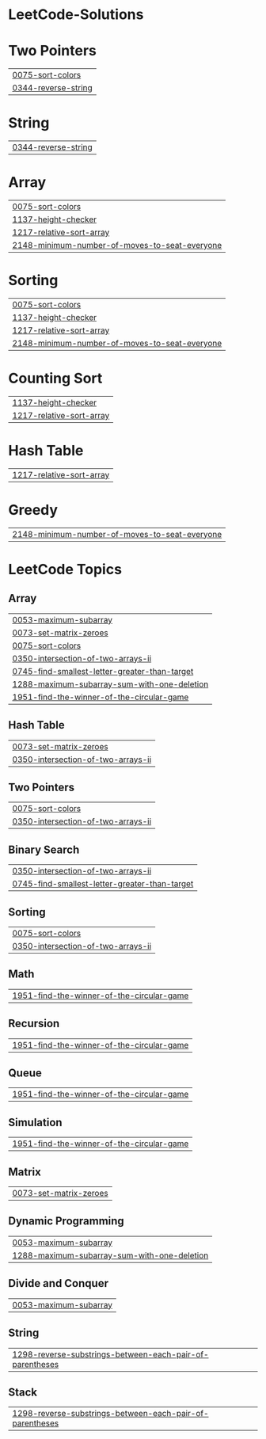 # LeetCode-Solutions


# Two Pointers
|  |
| ------- |
| [0075-sort-colors](https://github.com/Anmol-26/LeetCode-Solutions/tree/master/0075-sort-colors) |
| [0344-reverse-string](https://github.com/Anmol-26/LeetCode-Solutions/tree/master/0344-reverse-string) |
# String
|  |
| ------- |
| [0344-reverse-string](https://github.com/Anmol-26/LeetCode-Solutions/tree/master/0344-reverse-string) |
# Array
|  |
| ------- |
| [0075-sort-colors](https://github.com/Anmol-26/LeetCode-Solutions/tree/master/0075-sort-colors) |
| [1137-height-checker](https://github.com/Anmol-26/LeetCode-Solutions/tree/master/1137-height-checker) |
| [1217-relative-sort-array](https://github.com/Anmol-26/LeetCode-Solutions/tree/master/1217-relative-sort-array) |
| [2148-minimum-number-of-moves-to-seat-everyone](https://github.com/Anmol-26/LeetCode-Solutions/tree/master/2148-minimum-number-of-moves-to-seat-everyone) |
# Sorting
|  |
| ------- |
| [0075-sort-colors](https://github.com/Anmol-26/LeetCode-Solutions/tree/master/0075-sort-colors) |
| [1137-height-checker](https://github.com/Anmol-26/LeetCode-Solutions/tree/master/1137-height-checker) |
| [1217-relative-sort-array](https://github.com/Anmol-26/LeetCode-Solutions/tree/master/1217-relative-sort-array) |
| [2148-minimum-number-of-moves-to-seat-everyone](https://github.com/Anmol-26/LeetCode-Solutions/tree/master/2148-minimum-number-of-moves-to-seat-everyone) |
# Counting Sort
|  |
| ------- |
| [1137-height-checker](https://github.com/Anmol-26/LeetCode-Solutions/tree/master/1137-height-checker) |
| [1217-relative-sort-array](https://github.com/Anmol-26/LeetCode-Solutions/tree/master/1217-relative-sort-array) |
# Hash Table
|  |
| ------- |
| [1217-relative-sort-array](https://github.com/Anmol-26/LeetCode-Solutions/tree/master/1217-relative-sort-array) |
# Greedy
|  |
| ------- |
| [2148-minimum-number-of-moves-to-seat-everyone](https://github.com/Anmol-26/LeetCode-Solutions/tree/master/2148-minimum-number-of-moves-to-seat-everyone) |
<!---LeetCode Topics Start-->
# LeetCode Topics
## Array
|  |
| ------- |
| [0053-maximum-subarray](https://github.com/Anmol-26/LeetCode-Solutions/tree/master/0053-maximum-subarray) |
| [0073-set-matrix-zeroes](https://github.com/Anmol-26/LeetCode-Solutions/tree/master/0073-set-matrix-zeroes) |
| [0075-sort-colors](https://github.com/Anmol-26/LeetCode-Solutions/tree/master/0075-sort-colors) |
| [0350-intersection-of-two-arrays-ii](https://github.com/Anmol-26/LeetCode-Solutions/tree/master/0350-intersection-of-two-arrays-ii) |
| [0745-find-smallest-letter-greater-than-target](https://github.com/Anmol-26/LeetCode-Solutions/tree/master/0745-find-smallest-letter-greater-than-target) |
| [1288-maximum-subarray-sum-with-one-deletion](https://github.com/Anmol-26/LeetCode-Solutions/tree/master/1288-maximum-subarray-sum-with-one-deletion) |
| [1951-find-the-winner-of-the-circular-game](https://github.com/Anmol-26/LeetCode-Solutions/tree/master/1951-find-the-winner-of-the-circular-game) |
## Hash Table
|  |
| ------- |
| [0073-set-matrix-zeroes](https://github.com/Anmol-26/LeetCode-Solutions/tree/master/0073-set-matrix-zeroes) |
| [0350-intersection-of-two-arrays-ii](https://github.com/Anmol-26/LeetCode-Solutions/tree/master/0350-intersection-of-two-arrays-ii) |
## Two Pointers
|  |
| ------- |
| [0075-sort-colors](https://github.com/Anmol-26/LeetCode-Solutions/tree/master/0075-sort-colors) |
| [0350-intersection-of-two-arrays-ii](https://github.com/Anmol-26/LeetCode-Solutions/tree/master/0350-intersection-of-two-arrays-ii) |
## Binary Search
|  |
| ------- |
| [0350-intersection-of-two-arrays-ii](https://github.com/Anmol-26/LeetCode-Solutions/tree/master/0350-intersection-of-two-arrays-ii) |
| [0745-find-smallest-letter-greater-than-target](https://github.com/Anmol-26/LeetCode-Solutions/tree/master/0745-find-smallest-letter-greater-than-target) |
## Sorting
|  |
| ------- |
| [0075-sort-colors](https://github.com/Anmol-26/LeetCode-Solutions/tree/master/0075-sort-colors) |
| [0350-intersection-of-two-arrays-ii](https://github.com/Anmol-26/LeetCode-Solutions/tree/master/0350-intersection-of-two-arrays-ii) |
## Math
|  |
| ------- |
| [1951-find-the-winner-of-the-circular-game](https://github.com/Anmol-26/LeetCode-Solutions/tree/master/1951-find-the-winner-of-the-circular-game) |
## Recursion
|  |
| ------- |
| [1951-find-the-winner-of-the-circular-game](https://github.com/Anmol-26/LeetCode-Solutions/tree/master/1951-find-the-winner-of-the-circular-game) |
## Queue
|  |
| ------- |
| [1951-find-the-winner-of-the-circular-game](https://github.com/Anmol-26/LeetCode-Solutions/tree/master/1951-find-the-winner-of-the-circular-game) |
## Simulation
|  |
| ------- |
| [1951-find-the-winner-of-the-circular-game](https://github.com/Anmol-26/LeetCode-Solutions/tree/master/1951-find-the-winner-of-the-circular-game) |
## Matrix
|  |
| ------- |
| [0073-set-matrix-zeroes](https://github.com/Anmol-26/LeetCode-Solutions/tree/master/0073-set-matrix-zeroes) |
## Dynamic Programming
|  |
| ------- |
| [0053-maximum-subarray](https://github.com/Anmol-26/LeetCode-Solutions/tree/master/0053-maximum-subarray) |
| [1288-maximum-subarray-sum-with-one-deletion](https://github.com/Anmol-26/LeetCode-Solutions/tree/master/1288-maximum-subarray-sum-with-one-deletion) |
## Divide and Conquer
|  |
| ------- |
| [0053-maximum-subarray](https://github.com/Anmol-26/LeetCode-Solutions/tree/master/0053-maximum-subarray) |
## String
|  |
| ------- |
| [1298-reverse-substrings-between-each-pair-of-parentheses](https://github.com/Anmol-26/LeetCode-Solutions/tree/master/1298-reverse-substrings-between-each-pair-of-parentheses) |
## Stack
|  |
| ------- |
| [1298-reverse-substrings-between-each-pair-of-parentheses](https://github.com/Anmol-26/LeetCode-Solutions/tree/master/1298-reverse-substrings-between-each-pair-of-parentheses) |
<!---LeetCode Topics End-->